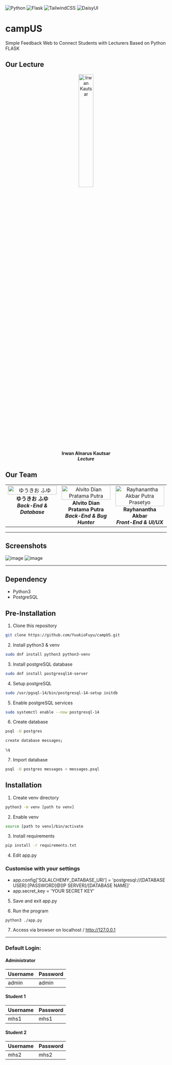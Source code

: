 ![Python](https://img.shields.io/badge/python-v3.11-black?style=for-the-badge&logo=python&labelColor=rgba(202%2C%20173%2C%200%2C%201)&link=https%3A%2F%2Fwww.python.org%2F)
![Flask](https://img.shields.io/badge/flask-v2.3.x-black?style=for-the-badge&logo=flask&labelColor=rgba(202%2C%20173%2C%200%2C%201)&link=https%3A%2F%2Fwww.python.org%2F)
![TailwindCSS](https://img.shields.io/badge/tailwindcss-v3.3.3-black?style=for-the-badge&logo=tailwindcss&labelColor=rgba(0%2C%20156%2C%20249%2C%201)&link=https%3A%2F%2Fwww.python.org%2F)
![DaisyUI](https://img.shields.io/badge/daisyui-v3.5.1-black?style=for-the-badge&logo=daisyui&labelColor=rgba(0%2C%20194%2C%2024%2C%201)&link=https%3A%2F%2Fwww.python.org%2F)



# campUS
Simple Feedback Web to Connect Students with Lecturers Based on Python FLASK

## Our Lecture
<p align="center" valign="top" width="30%">
  <a href="hepidad.github.io"></a>
  <img src="https://media.licdn.com/dms/image/C5603AQE4A3WARH9imA/profile-displayphoto-shrink_800_800/0/1625544749335?e=2147483647&v=beta&t=959ypUT1L34lPjovI6cTMzWiRU3ljb3FfKHzYNX26rQ" width="30%" alt="Irwan Kautsar"/><br />
    <b>Irwan Alnarus Kautsar</b><br />
    <b><i>Lecture</i></b>
</p>

## Our Team

<table>
  <tbody>
  </tbody>
    <tr>
      <td align="center" valign="top" width="30%">
        <a href="https://yuuki0.net"><img src="https://avatars.githubusercontent.com/u/79379934?v=4?s=100" width="100%" alt="ゆうきお ふゆ"/></a><br />
        <b>ゆうきお ふゆ</b><br />
        <b><i>Back-End & Database</i></b>
      </td>
      <td align="center" valign="top" width="30%">
        <a href="https://github.com/AlvitoDian">
          <img src="https://avatars.githubusercontent.com/u/132731944?v=4?s=100" width="100%" alt="Alvito Dian Pratama Putra"/>
        </a><br />
        <b>Alvito Dian Pratama Putra</b><br />
        <b><i>Back-End & Bug Hunter</i></b>
      </td>
      <td align="center" valign="top" width="30%">
        <a href="https://github.com/rayhanantha">
          <img src="https://avatars.githubusercontent.com/u/111292920?v=4?s=100" width="100%" alt="Rayhanantha Akbar Putra Prasetyo"/>
        </a><br />
        <b>Rayhanantha Akbar</b><br />
        <b><i>Front-End & UI/UX</i></b>
      </td>
    </tr>
  </tbody>
</table>

<hr>

## Screenshots

![image](https://github.com/YuukioFuyu/campUS/assets/79379934/06decb16-9d05-4eed-ad16-9be968e40a5d)
![image](https://github.com/YuukioFuyu/campUS/assets/79379934/6241d387-1949-4acb-a954-36be777bb717)

<hr>

## Dependency

-   Python3
-   PostgreSQL

## Pre-Installation

1. Clone this repository

```bash
git clone https://github.com/YuukioFuyu/campUS.git
```

2. Install python3 & venv

```bash
sudo dnf install python3 python3-venv
```

3. Install postgreSQL database

```bash
sudo dnf install postgresql14-server
```

4. Setup postgreSQL

```bash
sudo /usr/pgsql-14/bin/postgresql-14-setup initdb
```

5. Enable postgreSQL services

```bash
sudo systemctl enable --now postgresql-14
```

6. Create database

```bash
psql -U postgres
```
```bash
create database messages;
```
```bash
\q
```

7. Import database

```bash
psql -U postgres messages < messages.psql
```

## Installation

1. Create venv directory

```bash
python3 -m venv [path to venv]
```

2. Enable venv

```bash
source [path to venv]/bin/activate
```

3. Install requirements

```bash
pip install -r requirements.txt
```

4. Edit app.py

### Customise with your settings
- app.config['SQLALCHEMY_DATABASE_URI'] = 'postgresql://[DATABASE USER]:[PASSWORD]@[IP SERVER]/[DATABASE NAME]'
- app.secret_key = 'YOUR SECRET KEY'

5. Save and exit app.py

6. Run the program

```bash
python3 ./app.py
```

7. Access via browser on localhost / http://127.0.0.1

<hr>

### Default Login:
#### Administrator
| Username | Password |
|  ------- | -------- |
|   admin  |   admin  |

#### Student 1
| Username | Password |
|  ------- | -------- |
|    mhs1  |    mhs1  |

#### Student 2
| Username | Password |
|  ------- | -------- |
|    mhs2  |    mhs2  |
